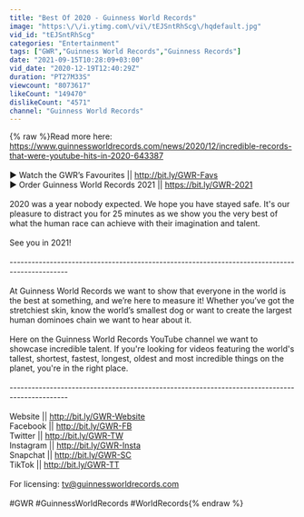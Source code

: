 ```yaml
---
title: "Best Of 2020 - Guinness World Records"
image: "https:\/\/i.ytimg.com\/vi\/tEJSntRhScg\/hqdefault.jpg"
vid_id: "tEJSntRhScg"
categories: "Entertainment"
tags: ["GWR","Guinness World Records","Guinness Records"]
date: "2021-09-15T10:28:09+03:00"
vid_date: "2020-12-19T12:40:29Z"
duration: "PT27M33S"
viewcount: "8073617"
likeCount: "149470"
dislikeCount: "4571"
channel: "Guinness World Records"
---
```

{% raw %}Read more here: <a rel="nofollow" target="blank" href="https://www.guinnessworldrecords.com/news/2020/12/incredible-records-that-were-youtube-hits-in-2020-643387">https://www.guinnessworldrecords.com/news/2020/12/incredible-records-that-were-youtube-hits-in-2020-643387</a><br /><br />► Watch the GWR’s Favourites || <a rel="nofollow" target="blank" href="http://bit.ly/GWR-Favs">http://bit.ly/GWR-Favs</a><br />▶ Order Guinness World Records 2021 || <a rel="nofollow" target="blank" href="https://bit.ly/GWR-2021">https://bit.ly/GWR-2021</a><br /><br />2020 was a year nobody expected. We hope you have stayed safe. It's our pleasure to distract you for 25 minutes as we show you the very best of what the human race can achieve with their imagination and talent.<br /><br />See you in 2021!<br /><br />----------------------------------------------------------------------------------------------<br /><br />At Guinness World Records we want to show that everyone in the world is the best at something, and we’re here to measure it! Whether you’ve got the stretchiest skin, know the world’s smallest dog or want to create the largest human dominoes chain we want to hear about it. <br /><br />Here on the Guinness World Records YouTube channel we want to showcase incredible talent. If you're looking for videos featuring the world's tallest, shortest, fastest, longest, oldest and most incredible things on the planet, you're in the right place.<br /><br />----------------------------------------------------------------------------------------------<br /><br />Website || <a rel="nofollow" target="blank" href="http://bit.ly/GWR-Website">http://bit.ly/GWR-Website</a><br />Facebook || <a rel="nofollow" target="blank" href="http://bit.ly/GWR-FB">http://bit.ly/GWR-FB</a><br />Twitter || <a rel="nofollow" target="blank" href="http://bit.ly/GWR-TW">http://bit.ly/GWR-TW</a><br />Instagram || <a rel="nofollow" target="blank" href="http://bit.ly/GWR-Insta">http://bit.ly/GWR-Insta</a><br />Snapchat || <a rel="nofollow" target="blank" href="http://bit.ly/GWR-SC">http://bit.ly/GWR-SC</a><br />TikTok || <a rel="nofollow" target="blank" href="http://bit.ly/GWR-TT">http://bit.ly/GWR-TT</a><br /><br />For licensing: tv@guinnessworldrecords.com<br /><br />#GWR #GuinnessWorldRecords #WorldRecords{% endraw %}
